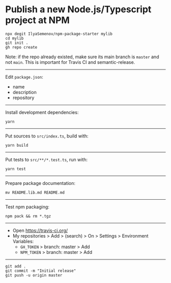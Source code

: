 # Publish a new Node.js/Typescript project at NPM

```
npx degit IlyaSemenov/npm-package-starter mylib
cd mylib
git init .
gh repo create
```

Note: if the repo already existed, make sure its main branch is `master` and not `main`. This is important for Travis CI and semantic-release.

---

Edit `package.json`:

- name
- description
- repository

---

Install development dependencies:

```
yarn
```

---

Put sources to `src/index.ts`, build with:

```
yarn build
```

---

Put tests to `src/**/*.test.ts`, run with:

```
yarn test
```

---

Prepare package documentation:

```
mv README.lib.md README.md
```

---

Test npm packaging:

```
npm pack && rm *.tgz
```

---

- Open https://travis-ci.org/
- My repositories > Add > (search) > On > Settings > Environment Variables:
  - `GH_TOKEN` > branch: master > Add
  - `NPM_TOKEN` > branch: master > Add

---

```
git add .
git commit -m "Initial release"
git push -u origin master
```
